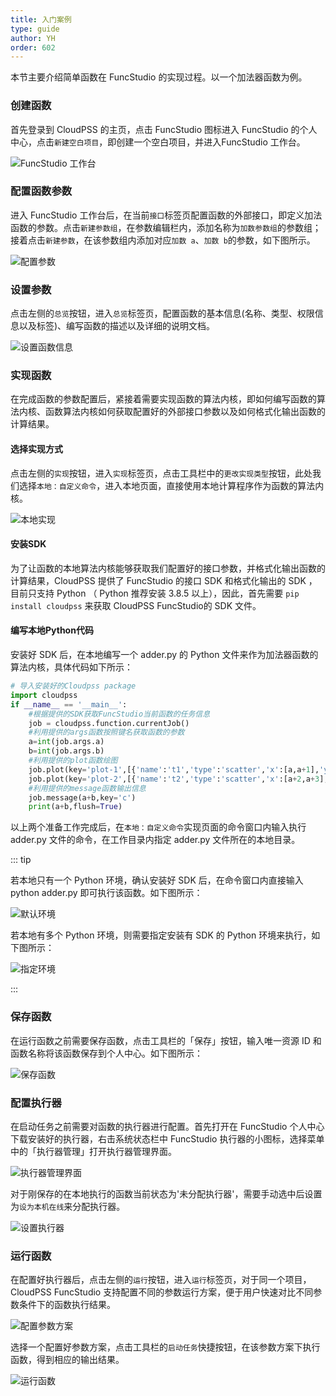 ```yaml
---
title: 入门案例
type: guide
author: YH
order: 602
---
```



本节主要介绍简单函数在 FuncStudio 的实现过程。以一个加法器函数为例。

### 创建函数

首先登录到 CloudPSS 的主页，点击 FuncStudio 图标进入 FuncStudio 的个人中心，点击`新建空白项目`，即创建一个空白项目，并进入FuncStudio 工作台。

![FuncStudio 工作台](./FuncStudio工作台.png "FuncStudio 工作台")

### 配置函数参数

进入 FuncStudio 工作台后，在当前`接口`标签页配置函数的外部接口，即定义加法函数的参数。点击`新建参数组`，在参数编辑栏内，添加名称为`加数参数组`的参数组；接着点击`新建参数`，在该参数组内添加对应`加数 a`、`加数 b`的参数，如下图所示。

![配置参数](./配置参数.png "配置参数")

### 设置参数

点击左侧的`总览`按钮，进入`总览`标签页，配置函数的基本信息(名称、类型、权限信息以及标签)、编写函数的描述以及详细的说明文档。

![设置函数信息](./设置函数信息.png "设置函数信息")

### 实现函数

在完成函数的参数配置后，紧接着需要实现函数的算法内核，即如何编写函数的算法内核、函数算法内核如何获取配置好的外部接口参数以及如何格式化输出函数的计算结果。

#### 选择实现方式

点击左侧的`实现`按钮，进入`实现`标签页，点击工具栏中的`更改实现类型`按钮，此处我们选择`本地：自定义命令`，进入本地页面，直接使用本地计算程序作为函数的算法内核。

![本地实现](./本地实现.png "本地实现")

#### 安装SDK

为了让函数的本地算法内核能够获取我们配置好的接口参数，并格式化输出函数的计算结果，CloudPSS 提供了 FuncStudio 的接口 SDK 和格式化输出的 SDK ，目前只支持 Python （ Python 推荐安装 3.8.5 以上），因此，首先需要 `pip install cloudpss` 来获取 CloudPSS  FuncStudio的 SDK 文件。

#### 编写本地Python代码

安装好 SDK 后，在本地编写一个 adder.py 的 Python 文件来作为加法器函数的算法内核，具体代码如下所示：

```python
# 导入安装好的Cloudpss package
import cloudpss 
if __name__ == '__main__': 
    #根据提供的SDK获取FuncStudio当前函数的任务信息
    job = cloudpss.function.currentJob() 
    #利用提供的args函数按照键名获取函数的参数
    a=int(job.args.a)
    b=int(job.args.b)
    #利用提供的plot函数绘图
    job.plot(key='plot-1',[{'name':'t1','type':'scatter','x':[a,a+1],'y':[b,b+1]}])
    job.plot(key='plot-2',[{'name':'t2','type':'scatter','x':[a+2,a+3],'y':[b+2,b+3]}])
    #利用提供的message函数输出信息
    job.message(a+b,key='c')
    print(a+b,flush=True)
```
以上两个准备工作完成后，在`本地：自定义命令`实现页面的命令窗口内输入执行 adder.py 文件的命令，在工作目录内指定 adder.py 文件所在的本地目录。

::: tip

若本地只有一个 Python 环境，确认安装好 SDK 后，在命令窗口内直接输入 python adder.py 即可执行该函数。如下图所示：

![默认环境](./默认环境.png "默认环境")

若本地有多个 Python 环境，则需要指定安装有 SDK 的 Python 环境来执行，如下图所示：

![指定环境](./指定环境.png "指定环境")

:::

### 保存函数

在运行函数之前需要保存函数，点击工具栏的「保存」按钮，输入唯一资源 ID 和函数名称将该函数保存到个人中心。如下图所示：

![保存函数](./保存函数.png "保存函数")

### 配置执行器

在启动任务之前需要对函数的执行器进行配置。首先打开在 FuncStudio 个人中心下载安装好的执行器，右击系统状态栏中 FuncStudio 执行器的小图标，选择菜单中的「执行器管理」打开执行器管理界面。

![执行器管理界面](./执行器管理界面.png "执行器管理界面")

对于刚保存的在本地执行的函数当前状态为'未分配执行器'，需要手动选中后设置为`设为本机在线`来分配执行器。

![设置执行器](./设置执行器.png "设置执行器")

### 运行函数

在配置好执行器后，点击左侧的`运行`按钮，进入`运行`标签页，对于同一个项目，CloudPSS FuncStudio 支持配置不同的参数运行方案，便于用户快速对比不同参数条件下的函数执行结果。

![配置参数方案](./配置参数方案.png "配置参数方案")

选择一个配置好参数方案，点击工具栏的`启动任务`快捷按钮，在该参数方案下执行函数，得到相应的输出结果。

![运行函数](./运行函数.png "运行函数")

